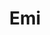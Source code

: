 ---
title: Emi
date: 
draft: false

# descripcion
description : Aros colgantes pasantes en plata 925.

materials: Plata 925

color: 

dimensions: Largo total 2.8cm

code: 01-01-0949

type: "Aros"

categories: []

price: $4.620,00

price_eftvo: $3.930,00

# Images
# first image will be shown in the product page
images:
  # - image: "images/path_to_image"
  # La ubicacion de las imagenes es imagenes/Aros/Aros.Colgantes/01-01-0949-emi
  - image: "./images/aros/colgantes/01-01-0949-emi.jpg"
---